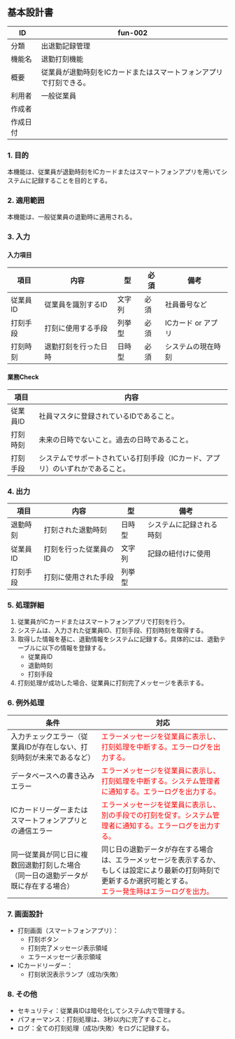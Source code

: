 ## 基本設計書

| ID      | fun-002                      |
| ------- | ---------------------------- |
| 分類    | 出退勤記録管理               |
| 機能名  | 退勤打刻機能                   |
| 概要    | 従業員が退勤時刻をICカードまたはスマートフォンアプリで打刻できる。 |
| 利用者  | 一般従業員                   |
| 作成者  |                               |
| 作成日付 |                               |

### 1. 目的

本機能は、従業員が退勤時刻をICカードまたはスマートフォンアプリを用いてシステムに記録することを目的とする。

### 2. 適用範囲

本機能は、一般従業員の退勤時に適用される。

### 3. 入力

#### 入力項目

| 項目       | 内容                  | 型       | 必須   | 備考                                                                                       |
| ---------- | --------------------- | -------- | ------ | ------------------------------------------------------------------------------------------ |
| 従業員ID   | 従業員を識別するID     | 文字列   | 必須   | 社員番号など                                                                               |
| 打刻手段   | 打刻に使用する手段     | 列挙型   | 必須   | ICカード or アプリ                                                                        |
| 打刻時刻   | 退勤打刻を行った日時   | 日時型   | 必須   | システムの現在時刻                                                                        |

#### 業務Check

| 項目       | 内容                                                                                   |
| ---------- | ------------------------------------------------------------------------------------ |
| 従業員ID   | 社員マスタに登録されているIDであること。                                                              |
| 打刻時刻   | 未来の日時でないこと。過去の日時であること。                                                            |
| 打刻手段   | システムでサポートされている打刻手段（ICカード、アプリ）のいずれかであること。                               |

### 4. 出力

| 項目       | 内容                     | 型       | 備考                               |
| ---------- | ------------------------ | -------- | ---------------------------------- |
| 退勤時刻   | 打刻された退勤時刻       | 日時型   | システムに記録される時刻           |
| 従業員ID   | 打刻を行った従業員のID    | 文字列   | 記録の紐付けに使用                 |
| 打刻手段   | 打刻に使用された手段       | 列挙型   |                                    |

### 5. 処理詳細

1.  従業員がICカードまたはスマートフォンアプリで打刻を行う。
2.  システムは、入力された従業員ID、打刻手段、打刻時刻を取得する。
3.  取得した情報を基に、退勤情報をシステムに記録する。具体的には、退勤テーブルに以下の情報を登録する。
    *   従業員ID
    *   退勤時刻
    *   打刻手段
4.  打刻処理が成功した場合、従業員に打刻完了メッセージを表示する。

### 6. 例外処理

| 条件                                                                    | 対応                                                                                                                       |
| ----------------------------------------------------------------------- | -------------------------------------------------------------------------------------------------------------------------- |
| 入力チェックエラー（従業員IDが存在しない、打刻時刻が未来であるなど）           | <span style="color:red;">エラーメッセージを従業員に表示し、打刻処理を中断する。エラーログを出力する。</span>                                         |
| データベースへの書き込みエラー                                                        | <span style="color:red;">エラーメッセージを従業員に表示し、打刻処理を中断する。システム管理者に通知する。エラーログを出力する。</span>                         |
| ICカードリーダーまたはスマートフォンアプリとの通信エラー                                  | <span style="color:red;">エラーメッセージを従業員に表示し、別の手段での打刻を促す。システム管理者に通知する。エラーログを出力する。</span>                         |
| 同一従業員が同じ日に複数回退勤打刻した場合（同一日の退勤データが既に存在する場合） | 同じ日の退勤データが存在する場合は、エラーメッセージを表示するか、もしくは設定により最新の打刻時刻で更新するか選択可能とする。<br><span style="color:red;">エラー発生時はエラーログを出力。</span> |

### 7. 画面設計

*   打刻画面（スマートフォンアプリ）：
    *   打刻ボタン
    *   打刻完了メッセージ表示領域
    *   エラーメッセージ表示領域
*   ICカードリーダー：
    *   打刻状況表示ランプ（成功/失敗）

### 8. その他

*   セキュリティ：従業員IDは暗号化してシステム内で管理する。
*   パフォーマンス：打刻処理は、3秒以内に完了すること。
*   ログ：全ての打刻処理（成功/失敗）をログに記録する。
